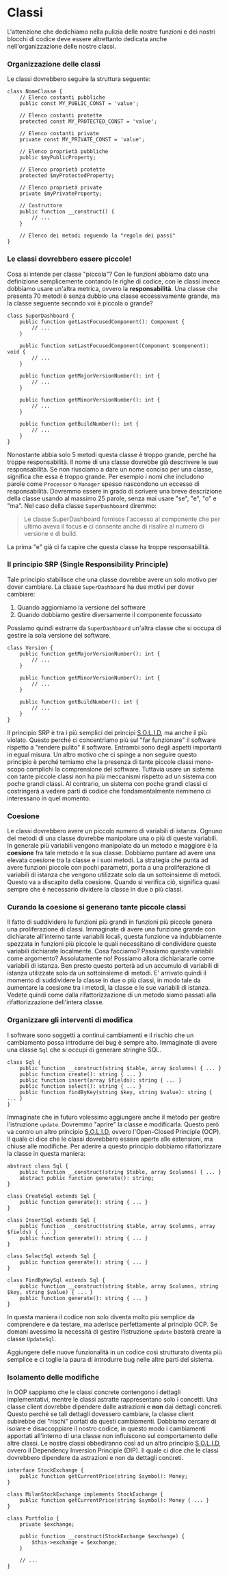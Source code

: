# Classi

L'attenzione che dedichiamo nella pulizia delle nostre funzioni e dei nostri blocchi di codice deve essere altrettanto dedicata anche nell'organizzazione delle nostre classi.

### Organizzazione delle classi

Le classi dovrebbero seguire la struttura seguente:

```text
class NomeClasse {
    // Elenco costanti pubbliche
    public const MY_PUBLIC_CONST = 'value';
    
    // Elenco costanti protette
    protected const MY_PROTECTED_CONST = 'value';
    
    // Elenco costanti private
    private const MY_PRIVATE_CONST = 'value';
    
    // Elenco proprietà pubbliche
    public $myPublicProperty;
    
    // Elenco proprietà protette
    protected $myProtectedProperty;
    
    // Elenco proprietà private
    private $myPrivateProperty;
    
    // Costruttore
    public function __construct() {
        // ...
    }
    
    // Elenco dei metodi seguendo la "regola dei passi"
}
```

### Le classi dovrebbero essere piccole!

Cosa si intende per classe "piccola"? Con le funzioni abbiamo dato una definizione semplicemente contando le righe di codice, con le classi invece dobbiamo usare un'altra metrica, ovvero la **responsabilità**. Una classe che presenta 70 metodi è senza dubbio una classe eccessivamente grande, ma la classe seguente secondo voi è piccola o grande?

```text
class SuperDashboard {
    public function getLastFocusedComponent(): Component {
        // ...
    }
    
    public function setLastFocusedComponent(Component $component): void {
        // ...
    }
    
    public function getMajorVersionNumber(): int {
        // ...
    }
    
    public function getMinorVersionNumber(): int {
        // ...
    }
    
    public function getBuildNumber(): int {
        // ...
    }
}
```

Nonostante abbia solo 5 metodi questa classe è troppo grande, perché ha troppe responsabilità. Il nome di una classe dovrebbe già descrivere le sue responsabilità. Se non riusciamo a dare un nome conciso per una classe, significa che essa è troppo grande. Per esempio i nomi che includono parole come `Processor` o `Manager` spesso nascondono un eccesso di responsabilità. Dovremmo essere in grado di scrivere una breve descrizione della classe usando al massimo 25 parole, senza mai usare "se", "e", "o" e "ma". Nel caso della classe `SuperDashboard` diremmo:

> Le classe SuperDashboard fornisce l'accesso al componente che per ultimo aveva il focus **e** ci consente anche di risalire al numero di versione e di build.

La prima "e" già ci fa capire che questa classe ha troppe responsabilità.

### Il principio SRP \(Single Responsibility Principle\)

Tale principio stabilisce che una classe dovrebbe avere un solo motivo per dover cambiare. La classe `SuperDashboard` ha due motivi per dover cambiare:

1. Quando aggiorniamo la versione del software
2. Quando dobbiamo gestire diversamente il componente focussato

Possiamo quindi estrarre da `SuperDashboard` un'altra classe che si occupa di gestire la sola versione del software.

```text
class Version {
    public function getMajorVersionNumber(): int {
        // ...
    }
    
    public function getMinorVersionNumber(): int {
        // ...
    }
    
    public function getBuildNumber(): int {
        // ...
    }
}
```

Il principio SRP è tra i più semplici dei principi [S.O.L.I.D](https://it.wikipedia.org/wiki/SOLID), ma anche il più violato. Questo perché ci concentriamo più sul "far funzionare" il software rispetto a "rendere pulito" il software. Entrambi sono degli aspetti importanti in egual misura. Un altro motivo che ci spinge a non seguire questo principio è perché temiamo che la presenza di tante piccole classi mono-scopo complichi la comprensione del software. Tuttavia usare un sistema con tante piccole classi non ha più meccanismi rispetto ad un sistema con poche grandi classi. Al contrario, un sistema con poche grandi classi ci costringerà a vedere parti di codice che fondamentalmente nemmeno ci interessano in quel momento.

### Coesione

Le classi dovrebbero avere un piccolo numero di variabili di istanza. Ognuno dei metodi di una classe dovrebbe manipolare una o più di queste variabili. In generale più variabili vengono manipolate da un metodo e maggiore è la **coesione** fra tale metodo e la sua classe. Dobbiamo puntare ad avere una elevata coesione tra la classe e i suoi metodi. La strategia che punta ad avere funzioni piccole con pochi parametri, porta a una proliferazione di variabili di istanza che vengono utilizzate solo da un sottoinsieme di metodi. Questo va a discapito della coesione. Quando si verifica ciò, significa quasi sempre che è necessario dividere la classe in due o più classi.

### Curando la coesione si generano tante piccole classi

Il fatto di suddividere le funzioni più grandi in funzioni più piccole genera una proliferazione di classi. Immaginate di avere una funzione grande con dichiarate all'interno tante variabili locali, questa funzione va indubbiamente spezzata in funzioni più piccole le quali necessitano di condividere queste variabili dichiarate localmente. Cosa facciamo? Passiamo queste variabili come argomento? Assolutamente no! Possiamo allora dichiariararle come variabili di istanza. Ben presto questo porterà ad un accumulo di variabili di istanza utilizzate solo da un sottoinsieme di metodi. E' arrivato quindi il momento di suddividere la classe in due o più classi, in modo tale da aumentare la coesione tra i metodi, la classe e le sue variabili di istanza. Vedete quindi come dalla rifattorizzazione di un metodo siamo passati alla rifattorizzazione dell'intera classe.

### Organizzare gli interventi di modifica

I software sono soggetti a continui cambiamenti e il rischio che un cambiamento possa introdurre dei bug è sempre alto. Immaginate di avere una classe `Sql` che si occupi di generare stringhe SQL.

```text
class Sql {
    public function __construct(string $table, array $columns) { ... }
    public function create(): string { ... }
    public function insert(array $fields): string { ... }
    public function select(): string { ... }
    public function findByKey(string $key, string $value): string { ... }
}
```

Immaginate che in futuro volessimo aggiungere anche il metodo per gestire l'istruzione `update`. Dovremmo "aprire" la classe e modificarla. Questo però va contro un altro principio [S.O.L.I.D](https://it.wikipedia.org/wiki/SOLID), ovvero l'Open-Closed Principle \(OCP\). Il quale ci dice che le classi dovrebbero essere aperte alle estensioni, ma chiuse alle modifiche. Per aderire a questo principio dobbiamo rifattorizzare la classe in questa maniera:

```text
abstract class Sql {
    public function __construct(string $table, array $columns) { ... }
    abstract public function generate(): string;
}

class CreateSql extends Sql {
    public function generate(): string { ... }
}

class InsertSql extends Sql {
    public function __construct(string $table, array $columns, array $fields) { ... }
    public function generate(): string { ... }
}

class SelectSql extends Sql {
    public function generate(): string { ... }
}

class FindByKeySql extends Sql {
    public function __construct(string $table, array $columns, string $key, string $value) { ... }
    public function generate(): string { ... }
}
```

In questa maniera il codice non solo diventa molto più semplice da comprendere e da testare, ma aderisce perfettamente al principio OCP. Se domani avessimo la necessità di gestire l'istruzione `update` basterà creare la classe `UpdateSql`. 

Aggiungere delle nuove funzionalità in un codice così strutturato diventa più semplice e ci toglie la paura di introdurre bug nelle altre parti del sistema.

### Isolamento delle modifiche

In OOP sappiamo che le classi concrete contengono i dettagli implementativi, mentre le classi astratte rappresentano solo i concetti. Una classe client dovrebbe dipendere dalle astrazioni e **non** dai dettagli concreti. Questo perché se tali dettagli dovessero cambiare, la classe client subirebbe dei "rischi" portati da questi cambiamenti. Dobbiamo cercare di isolare e disaccoppiare il nostro codice, in questo modo i cambiamenti apportati all'interno di una classe non influiscono sul comportamento delle altre classi. Le nostre classi obbediranno così ad un altro principio [S.O.L.I.D](https://it.wikipedia.org/wiki/SOLID), ovvero il Dependency Inversion Principle \(DIP\). Il quale ci dice che le classi dovrebbero dipendere da astrazioni e non da dettagli concreti.

```text
interface StockExchange {
    public function getCurrentPrice(string $symbol): Money;
}

class MilanStockExchange implements StockExchange {
    public function getCurrentPrice(string $symbol): Money { ... }
}

class Portfolio {
    private $exchange;
    
    public function __construct(StockExchange $exchange) {
        $this->exchange = $exchange;
    }
    
    // ...
}
```

